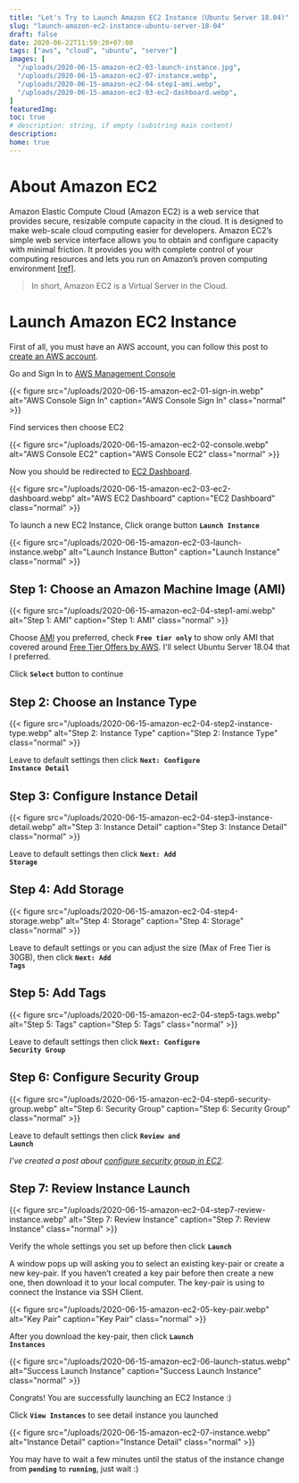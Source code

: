 ```yaml
---
title: "Let's Try to Launch Amazon EC2 Instance (Ubuntu Server 18.04)"
slug: "launch-amazon-ec2-instance-ubuntu-server-18-04"
draft: false
date: 2020-06-22T11:59:20+07:00
tags: ["aws", "cloud", "ubuntu", "server"]
images: [
  "/uploads/2020-06-15-amazon-ec2-03-launch-instance.jpg",
  "/uploads/2020-06-15-amazon-ec2-07-instance.webp",
  "/uploads/2020-06-15-amazon-ec2-04-step1-ami.webp",
  "/uploads/2020-06-15-amazon-ec2-03-ec2-dashboard.webp",    
]
featuredImg:
toc: true
# description: string, if empty (substring main content)
description:
home: true
---
```

# About Amazon EC2

Amazon Elastic Compute Cloud (Amazon EC2) is a web service that provides secure, resizable compute capacity in the cloud. It is designed to make web-scale cloud computing easier for developers. Amazon EC2’s simple web service interface allows you to obtain and configure capacity with minimal friction. It provides you with complete control of your computing resources and lets you run on Amazon’s proven computing environment [[ref]](https://aws.amazon.com/ec2/ "Amazon EC2").

  > In short, Amazon EC2 is a Virtual Server in the Cloud.

# Launch Amazon EC2 Instance

First of all, you must have an AWS account, you can follow this post to [create an AWS account](/2020/06/how-create-aws-account-free-tier-offers/ "Create an AWS account"). 

Go and Sign In to [AWS Management Console](https://console.aws.amazon.com/ "AWS Management Console")

{{< figure
src="/uploads/2020-06-15-amazon-ec2-01-sign-in.webp"
alt="AWS Console Sign In"
caption="AWS Console Sign In"
class="normal" >}}

Find services then choose EC2

{{< figure
src="/uploads/2020-06-15-amazon-ec2-02-console.webp"
alt="AWS Console EC2"
caption="AWS Console EC2"
class="normal" >}}

Now you should be redirected to [EC2 Dashboard](https://console.aws.amazon.com/ec2/v2 "AWS EC2 Dashboard").

{{< figure
src="/uploads/2020-06-15-amazon-ec2-03-ec2-dashboard.webp"
alt="AWS EC2 Dashboard"
caption="EC2 Dashboard"
class="normal" >}}

To launch a new EC2 Instance, Click orange button <code>**Launch Instance**</code>

{{< figure
src="/uploads/2020-06-15-amazon-ec2-03-launch-instance.webp"
alt="Launch Instance Button"
caption="Launch Instance"
class="normal" >}}

## Step 1: Choose an Amazon Machine Image (AMI)

{{< figure 
src="/uploads/2020-06-15-amazon-ec2-04-step1-ami.webp"
alt="Step 1: AMI"
caption="Step 1: AMI"
class="normal" >}}

Choose [AMI](https://en.wikipedia.org/wiki/Amazon_Machine_Image "Amazon Machine Image") you preferred, check <code>**Free tier only**</code> to show only AMI that covered around [Free Tier Offers by AWS](https://aws.amazon.com/free/ "Free Tier Offers by AWS"). I'll select Ubuntu Server 18.04 that I preferred. 

Click <code>**Select**</code> button to continue

## Step 2: Choose an Instance Type

{{< figure 
src="/uploads/2020-06-15-amazon-ec2-04-step2-instance-type.webp"
alt="Step 2: Instance Type"
caption="Step 2: Instance Type"
class="normal" >}}

Leave to default settings then click <code>**Next: Configure Instance Detail**</code>

## Step 3: Configure Instance Detail

{{< figure 
src="/uploads/2020-06-15-amazon-ec2-04-step3-instance-detail.webp"
alt="Step 3: Instance Detail"
caption="Step 3: Instance Detail"
class="normal" >}}

Leave to default settings then click <code>**Next: Add Storage**</code>

## Step 4: Add Storage

{{< figure 
src="/uploads/2020-06-15-amazon-ec2-04-step4-storage.webp"
alt="Step 4: Storage"
caption="Step 4: Storage"
class="normal" >}}

Leave to default settings or you can adjust the size (Max of Free Tier is 30GB), then click <code>**Next: Add Tags**</code>

## Step 5: Add Tags

{{< figure 
src="/uploads/2020-06-15-amazon-ec2-04-step5-tags.webp"
alt="Step 5: Tags"
caption="Step 5: Tags"
class="normal" >}}

Leave to default settings then click <code>**Next: Configure Security Group**</code>

## Step 6: Configure Security Group

{{< figure 
src="/uploads/2020-06-15-amazon-ec2-04-step6-security-group.webp"
alt="Step 6: Security Group"
caption="Step 6: Security Group"
class="normal" >}}

Leave to default settings then click <code>**Review and Launch**</code>

*I've created a post about [configure security group in EC2](/2020/06/configure-security-group-aws-ec2-instance/ "AWS EC2 Security Group")*.

## Step 7: Review Instance Launch

{{< figure 
src="/uploads/2020-06-15-amazon-ec2-04-step7-review-instance.webp"
alt="Step 7: Review Instance"
caption="Step 7: Review Instance"
class="normal" >}}

Verify the whole settings you set up before then click <code>**Launch**</code>

A window pops up will asking you to select an existing key-pair or create a new key-pair. If you haven’t created a key pair before then create a new one, then download it to your local computer. The key-pair is using to connect the Instance via SSH Client.

{{< figure 
src="/uploads/2020-06-15-amazon-ec2-05-key-pair.webp"
alt="Key Pair"
caption="Key Pair"
class="normal" >}}

After you download the key-pair, then click <code>**Launch Instances**</code>

{{< figure 
src="/uploads/2020-06-15-amazon-ec2-06-launch-status.webp"
alt="Success Launch Instance"
caption="Success Launch Instance"
class="normal" >}}

Congrats! You are successfully launching an EC2 Instance :)

Click <code>**View Instances**</code> to see detail instance you launched

{{< figure 
src="/uploads/2020-06-15-amazon-ec2-07-instance.webp"
alt="Instance Detail"
caption="Instance Detail"
class="normal" >}}

You may have to wait a few minutes until the status of the instance change from <code>**pending**</code> to <code>**running**</code>, just wait :)

